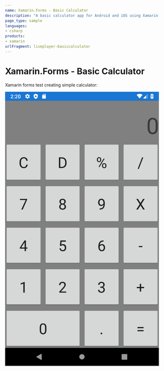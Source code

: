 ```yaml
---
name: Xamarin.Forms - Basic Calculator
description: "A basic calculator app for Android and iOS using Xamarin.Forms"
page_type: sample
languages:
- csharp
products:
- xamarin
urlFragment: liveplayer-basiccalculator
---
```

# Xamarin.Forms - Basic Calculator

Xamarin forms test creating simple calculator:

![Calculator app](screenshot/xamarin_ss.png)
